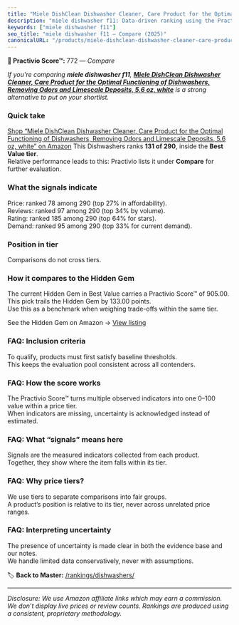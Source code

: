 ```yaml
---
title: "Miele DishClean Dishwasher Cleaner, Care Product for the Optimal Functioning of Dishwashers, Removing Odors and Limescale Deposits, 5.6 oz, white"
description: "miele dishwasher f11: Data-driven ranking using the Practivio Score™. Positioned by quality, value, demand, findability, momentum."
keywords: ["miele dishwasher f11"]
seo_title: "miele dishwasher f11 — Compare (2025)"
canonicalURL: "/products/miele-dishclean-dishwasher-cleaner-care-product-for-the-optimal-functioning-of-dishwashers-removing-odors-and-limescale-deposits-56-oz-white-B00X3EZ5RI/"
---
```


**🛒 Practivio Score™:** 772 — _Compare_


*If you're comparing **miele dishwasher f11**, **[Miele DishClean Dishwasher Cleaner, Care Product for the Optimal Functioning of Dishwashers, Removing Odors and Limescale Deposits, 5.6 oz, white](https://www.amazon.com/dp/B00X3EZ5RI?tag=practivio-20)** is a strong alternative to put on your shortlist.*
### Quick take
[Shop “Miele DishClean Dishwasher Cleaner, Care Product for the Optimal Functioning of Dishwashers, Removing Odors and Limescale Deposits, 5.6 oz, white” on Amazon](https://www.amazon.com/dp/B00X3EZ5RI?tag=practivio-20)
This Dishwashers ranks **131 of 290**, inside the **Best Value tier**.  
Relative performance leads to this: Practivio lists it under **Compare** for further evaluation.

### What the signals indicate
Price: ranked 78 among 290 (top 27% in affordability).  
Reviews: ranked 97 among 290 (top 34% by volume).  
Rating: ranked 185 among 290 (top 64% for stars).  
Demand: ranked 95 among 290 (top 33% for current demand).

### Position in tier
Comparisons do not cross tiers.

### How it compares to the Hidden Gem
The current Hidden Gem in Best Value carries a Practivio Score™ of 905.00.  
This pick trails the Hidden Gem by 133.00 points.  
Use this as a benchmark when weighing trade-offs within the same tier.  

See the Hidden Gem on Amazon → [View listing](https://www.amazon.com/dp/B07DXPSF8V?tag=practivio-20)

### FAQ: Inclusion criteria
To qualify, products must first satisfy baseline thresholds.  
This keeps the evaluation pool consistent across all contenders.

### FAQ: How the score works
The Practivio Score™ turns multiple observed indicators into one 0–100 value within a price tier.  
When indicators are missing, uncertainty is acknowledged instead of estimated.

### FAQ: What “signals” means here
Signals are the measured indicators collected from each product.  
Together, they show where the item falls within its tier.

### FAQ: Why price tiers?
We use tiers to separate comparisons into fair groups.  
A product’s position is relative to its tier, never across unrelated price ranges.

### FAQ: Interpreting uncertainty
The presence of uncertainty is made clear in both the evidence base and our notes.  
We handle limited data conservatively, never with assumptions.

<!-- Missing template for Compare/CompareWithinPriceClass -->


🏷️ **Back to Master:** [/rankings/dishwashers/](/rankings/dishwashers/)

---
_Disclosure: We use Amazon affiliate links which may earn a commission. We don’t display live prices or review counts. Rankings are produced using a consistent, proprietary methodology._
